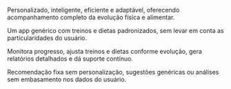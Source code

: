 <!-- É -->
Personalizado, inteligente, eficiente e adaptável, oferecendo acompanhamento completo da evolução física e alimentar.

<!-- Não é -->

Um app genérico com treinos e dietas padronizados, sem levar em conta as particularidades do usuário.

<!-- Faz -->

Monitora progresso, ajusta treinos e dietas conforme evolução, gera relatórios detalhados e dá suporte contínuo.

<!-- Não faz -->

Recomendação fixa sem personalização, sugestões genéricas ou análises sem embasamento nos dados do usuário.